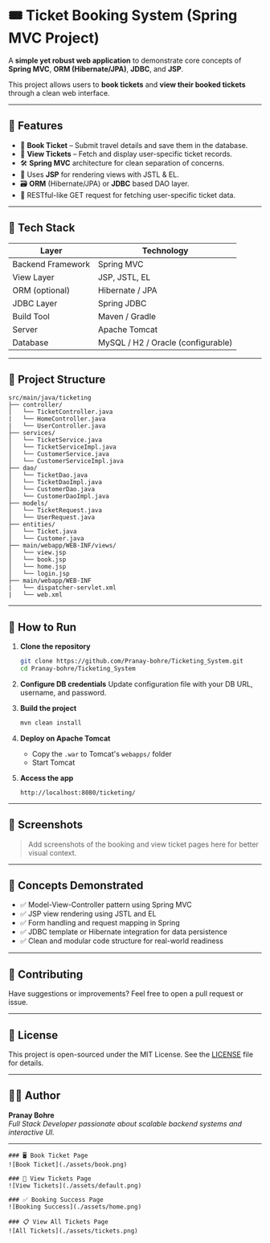 # 🎟️ Ticket Booking System (Spring MVC Project)

A **simple yet robust web application** to demonstrate core concepts of **Spring MVC**, **ORM (Hibernate/JPA)**, **JDBC**, and **JSP**.

This project allows users to **book tickets** and **view their booked tickets** through a clean web interface.

---

## 📌 Features

- 🎫 **Book Ticket** – Submit travel details and save them in the database.
- 📄 **View Tickets** – Fetch and display user-specific ticket records.
- 🛠️ **Spring MVC** architecture for clean separation of concerns.
- 🧩 Uses **JSP** for rendering views with JSTL & EL.
- 🗃️ **ORM** (Hibernate/JPA) or **JDBC** based DAO layer.
- 🔗 RESTful-like GET request for fetching user-specific ticket data.

---

## 🧰 Tech Stack

| Layer             | Technology         |
|------------------|--------------------|
| Backend Framework| Spring MVC         |
| View Layer       | JSP, JSTL, EL      |
| ORM (optional)   | Hibernate / JPA    |
| JDBC Layer       | Spring JDBC        |
| Build Tool       | Maven / Gradle     |
| Server           | Apache Tomcat      |
| Database         | MySQL / H2 / Oracle (configurable) |

---

## 📂 Project Structure

```
src/main/java/ticketing
├── controller/
│   └── TicketController.java
|   └── HomeController.java
|   └── UserController.java
├── services/
│   └── TicketService.java
│   └── TicketServiceImpl.java
│   └── CustomerService.java
│   └── CustomerServiceImpl.java
├── dao/
│   └── TicketDao.java
│   └── TicketDaoImpl.java
│   └── CustomerDao.java
│   └── CustomerDaoImpl.java
├── models/
│   └── TicketRequest.java
│   └── UserRequest.java
├── entities/
│   └── Ticket.java
│   └── Customer.java
├── main/webapp/WEB-INF/views/
│   └── view.jsp
│   └── book.jsp
│   └── home.jsp
│   └── login.jsp
├── main/webapp/WEB-INF
|   └── dispatcher-servlet.xml
|   └── web.xml
```

---

## 🚀 How to Run

1. **Clone the repository**
   ```bash
   git clone https://github.com/Pranay-bohre/Ticketing_System.git
   cd Pranay-bohre/Ticketing_System
   ```

2. **Configure DB credentials**
   Update configuration file with your DB URL, username, and password.

3. **Build the project**
   ```bash
   mvn clean install
   ```

4. **Deploy on Apache Tomcat**
   - Copy the `.war` to Tomcat's `webapps/` folder
   - Start Tomcat

5. **Access the app**
   ```
   http://localhost:8080/ticketing/
   ```

---

## 📸 Screenshots

> Add screenshots of the booking and view ticket pages here for better visual context.

---

## 🧠 Concepts Demonstrated

- ✅ Model-View-Controller pattern using Spring MVC
- ✅ JSP view rendering using JSTL and EL
- ✅ Form handling and request mapping in Spring
- ✅ JDBC template or Hibernate integration for data persistence
- ✅ Clean and modular code structure for real-world readiness

---

## 🙌 Contributing

Have suggestions or improvements? Feel free to open a pull request or issue.

---

## 📝 License

This project is open-sourced under the MIT License. See the [LICENSE](LICENSE) file for details.

---

## 👨‍💻 Author

**Pranay Bohre**  
*Full Stack Developer passionate about scalable backend systems and interactive UI.*

---
```
### 🖥 Book Ticket Page
![Book Ticket](./assets/book.png)

### 📄 View Tickets Page
![View Tickets](./assets/default.png)

### ✅ Booking Success Page
![Booking Success](./assets/home.png)

### 📋 View All Tickets Page
![All Tickets](./assets/tickets.png)

